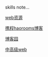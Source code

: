 skills note...

[web资源](https://www.jianshu.com/p/6cb49271cd2a)

[携程haorooms博客](https://www.haorooms.com)

[博客园](https://www.cnblogs.com/cate/108703)

[中高级web](https://juejin.im/post/5c64d15d6fb9a049d37f9c20)
